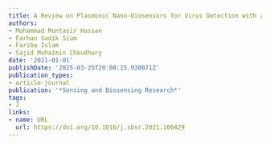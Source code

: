 ```yaml
---
title: A Review on Plasmonic Nano-biosensors for Virus Detection with a Focus on Coronavirus
authors:
- Mohammad Muntasir Hassan
- Farhan Sadik Sium
- Fariba Islam
- Sajid Muhaimin Choudhury
date: '2021-01-01'
publishDate: '2025-03-25T20:08:15.930071Z'
publication_types:
- article-journal
publication: '*Sensing and Biosensing Research*'
tags:
- J
links:
- name: URL
  url: https://doi.org/10.1016/j.sbsr.2021.100429
---
```

